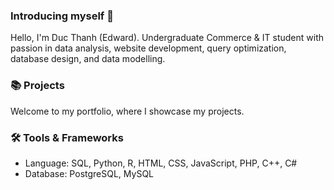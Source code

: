 ### Introducing myself 👋

Hello, I'm Duc Thanh (Edward). Undergraduate Commerce & IT student with passion in data analysis, website development, query optimization, database design, and data modelling.


### 📚 Projects
Welcome to my portfolio, where I showcase my projects.

### 🛠️ Tools & Frameworks
- Language: SQL, Python, R, HTML, CSS, JavaScript, PHP, C++, C#
- Database: PostgreSQL, MySQL

<!--
**ducthanh-nguyen/ducthanh-nguyen** is a ✨ _special_ ✨ repository because its `README.md` (this file) appears on your GitHub profile.

Here are some ideas to get you started:

- 🔭 I’m currently working on ...
- 🌱 I’m currently learning ...
- 👯 I’m looking to collaborate on ...
- 🤔 I’m looking for help with ...
- 💬 Ask me about ...
- 📫 How to reach me: ...
- 😄 Pronouns: ...
- ⚡ Fun fact: ...
-->
